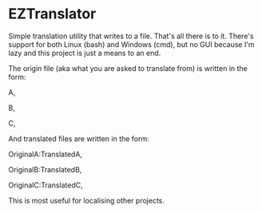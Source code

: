 # EZTranslator
Simple translation utility that writes to a file. That's all there is to it. There's support for both Linux (bash) and Windows (cmd), but no GUI because I'm lazy and this project is just a means to an end.

The origin file (aka what you are asked to translate from) is written in the form:

  A,
  
  B,
  
  C,
  
And translated files are written in the form:

  OriginalA:TranslatedA,
  
  OriginalB:TranslatedB,
  
  OriginalC:TranslatedC,
  
This is most useful for localising other projects.
